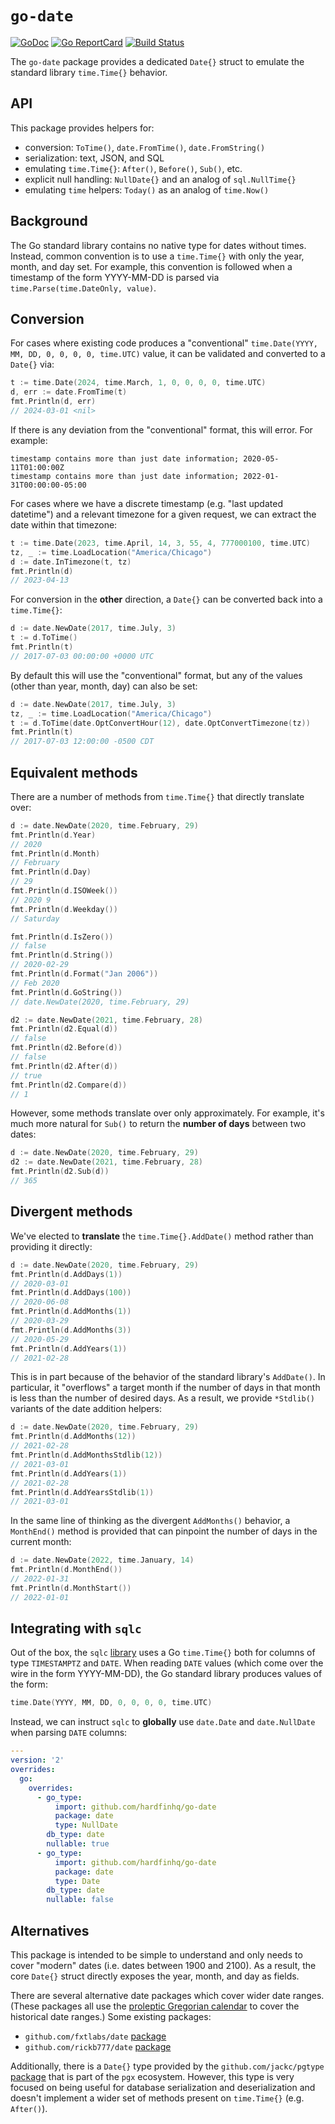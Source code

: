 # `go-date`

[![GoDoc][1]][2]
[![Go ReportCard][3]][4]
[![Build Status][8]][9]

The `go-date` package provides a dedicated `Date{}` struct to emulate the
standard library `time.Time{}` behavior.

## API

This package provides helpers for:

- conversion: `ToTime()`, `date.FromTime()`, `date.FromString()`
- serialization: text, JSON, and SQL
- emulating `time.Time{}`: `After()`, `Before()`, `Sub()`, etc.
- explicit null handling: `NullDate{}` and an analog of `sql.NullTime{}`
- emulating `time` helpers: `Today()` as an analog of `time.Now()`

## Background

The Go standard library contains no native type for dates without times.
Instead, common convention is to use a `time.Time{}` with only the year, month,
and day set. For example, this convention is followed when a timestamp of the
form YYYY-MM-DD is parsed via `time.Parse(time.DateOnly, value)`.

## Conversion

For cases where existing code produces a "conventional"
`time.Date(YYYY, MM, DD, 0, 0, 0, 0, time.UTC)` value, it can be validated
and converted to a `Date{}` via:

```go
t := time.Date(2024, time.March, 1, 0, 0, 0, 0, time.UTC)
d, err := date.FromTime(t)
fmt.Println(d, err)
// 2024-03-01 <nil>
```

If there is any deviation from the "conventional" format, this will error.
For example:

```text
timestamp contains more than just date information; 2020-05-11T01:00:00Z
timestamp contains more than just date information; 2022-01-31T00:00:00-05:00
```

For cases where we have a discrete timestamp (e.g. "last updated datetime") and
a relevant timezone for a given request, we can extract the date within that
timezone:

```go
t := time.Date(2023, time.April, 14, 3, 55, 4, 777000100, time.UTC)
tz, _ := time.LoadLocation("America/Chicago")
d := date.InTimezone(t, tz)
fmt.Println(d)
// 2023-04-13
```

For conversion in the **other** direction, a `Date{}` can be converted back
into a `time.Time{}`:

```go
d := date.NewDate(2017, time.July, 3)
t := d.ToTime()
fmt.Println(t)
// 2017-07-03 00:00:00 +0000 UTC
```

By default this will use the "conventional" format, but any of the values
(other than year, month, day) can also be set:

```go
d := date.NewDate(2017, time.July, 3)
tz, _ := time.LoadLocation("America/Chicago")
t := d.ToTime(date.OptConvertHour(12), date.OptConvertTimezone(tz))
fmt.Println(t)
// 2017-07-03 12:00:00 -0500 CDT
```

## Equivalent methods

There are a number of methods from `time.Time{}` that directly translate over:

```go
d := date.NewDate(2020, time.February, 29)
fmt.Println(d.Year)
// 2020
fmt.Println(d.Month)
// February
fmt.Println(d.Day)
// 29
fmt.Println(d.ISOWeek())
// 2020 9
fmt.Println(d.Weekday())
// Saturday

fmt.Println(d.IsZero())
// false
fmt.Println(d.String())
// 2020-02-29
fmt.Println(d.Format("Jan 2006"))
// Feb 2020
fmt.Println(d.GoString())
// date.NewDate(2020, time.February, 29)

d2 := date.NewDate(2021, time.February, 28)
fmt.Println(d2.Equal(d))
// false
fmt.Println(d2.Before(d))
// false
fmt.Println(d2.After(d))
// true
fmt.Println(d2.Compare(d))
// 1
```

However, some methods translate over only approximately. For example, it's much
more natural for `Sub()` to return the **number of days** between two dates:

```go
d := date.NewDate(2020, time.February, 29)
d2 := date.NewDate(2021, time.February, 28)
fmt.Println(d2.Sub(d))
// 365
```

## Divergent methods

We've elected to **translate** the `time.Time{}.AddDate()` method rather
than providing it directly:

```go
d := date.NewDate(2020, time.February, 29)
fmt.Println(d.AddDays(1))
// 2020-03-01
fmt.Println(d.AddDays(100))
// 2020-06-08
fmt.Println(d.AddMonths(1))
// 2020-03-29
fmt.Println(d.AddMonths(3))
// 2020-05-29
fmt.Println(d.AddYears(1))
// 2021-02-28
```

This is in part because of the behavior of the standard library's
`AddDate()`. In particular, it "overflows" a target month if the number
of days in that month is less than the number of desired days. As a result,
we provide `*Stdlib()` variants of the date addition helpers:

```go
d := date.NewDate(2020, time.February, 29)
fmt.Println(d.AddMonths(12))
// 2021-02-28
fmt.Println(d.AddMonthsStdlib(12))
// 2021-03-01
fmt.Println(d.AddYears(1))
// 2021-02-28
fmt.Println(d.AddYearsStdlib(1))
// 2021-03-01
```

In the same line of thinking as the divergent `AddMonths()` behavior, a
`MonthEnd()` method is provided that can pinpoint the number of days in
the current month:

```go
d := date.NewDate(2022, time.January, 14)
fmt.Println(d.MonthEnd())
// 2022-01-31
fmt.Println(d.MonthStart())
// 2022-01-01
```

## Integrating with `sqlc`

Out of the box, the `sqlc` [library][10] uses a Go `time.Time{}` both for
columns of type `TIMESTAMPTZ` and `DATE`. When reading `DATE` values (which come
over the wire in the form YYYY-MM-DD), the Go standard library produces values
of the form:

```go
time.Date(YYYY, MM, DD, 0, 0, 0, 0, time.UTC)
```

Instead, we can instruct `sqlc` to **globally** use `date.Date` and
`date.NullDate` when parsing `DATE` columns:

```yaml
---
version: '2'
overrides:
  go:
    overrides:
      - go_type:
          import: github.com/hardfinhq/go-date
          package: date
          type: NullDate
        db_type: date
        nullable: true
      - go_type:
          import: github.com/hardfinhq/go-date
          package: date
          type: Date
        db_type: date
        nullable: false
```

## Alternatives

This package is intended to be simple to understand and only needs to cover
"modern" dates (i.e. dates between 1900 and 2100). As a result, the core
`Date{}` struct directly exposes the year, month, and day as fields.

There are several alternative date packages which cover wider date ranges.
(These packages all use the [proleptic Gregorian calendar][6] to cover the
historical date ranges.) Some existing packages:

- `github.com/fxtlabs/date` [package][7]
- `github.com/rickb777/date` [package][5]

Additionally, there is a `Date{}` type provided by the `github.com/jackc/pgtype`
[package][11] that is part of the `pgx` ecosystem. However, this type is very
focused on being useful for database serialization and deserialization and
doesn't implement a wider set of methods present on `time.Time{}` (e.g.
`After()`).

[1]: https://godoc.org/github.com/hardfinhq/go-date?status.svg
[2]: http://godoc.org/github.com/hardfinhq/go-date
[3]: https://goreportcard.com/badge/hardfinhq/go-date
[4]: https://goreportcard.com/report/hardfinhq/go-date
[5]: https://pkg.go.dev/github.com/rickb777/date
[6]: https://en.wikipedia.org/wiki/Proleptic_Gregorian_calendar
[7]: https://pkg.go.dev/github.com/fxtlabs/date
[8]: https://github.com/hardfinhq/go-date/actions/workflows/ci.yaml/badge.svg?branch=main
[9]: https://github.com/hardfinhq/go-date/actions/workflows/ci.yaml
[10]: https://docs.sqlc.dev
[11]: https://pkg.go.dev/github.com/jackc/pgtype
